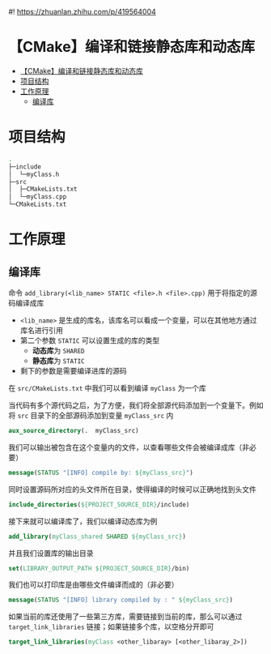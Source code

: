 #! https://zhuanlan.zhihu.com/p/419564004
# 【CMake】编译和链接静态库和动态库
- [【CMake】编译和链接静态库和动态库](#cmake编译和链接静态库和动态库)
- [项目结构](#项目结构)
- [工作原理](#工作原理)
  - [编译库](#编译库)
# 项目结构
```bash
.
├─include
│  └─myClass.h
├─src
│  ├─CMakeLists.txt
│  └─myClass.cpp
└─CMakeLists.txt
```

# 工作原理
## 编译库
命令 `add_library(<lib_name> STATIC <file>.h <file>.cpp)` 用于将指定的源码编译成库
- `<lib_name>` 是生成的库名，该库名可以看成一个变量，可以在其他地方通过库名进行引用
- 第二个参数 `STATIC` 可以设置生成的库的类型
  - **动态库**为 `SHARED`
  - **静态库**为 `STATIC`
- 剩下的参数是需要编译进库的源码

在 `src/CMakeLists.txt` 中我们可以看到编译 `myClass` 为一个库

当代码有多个源代码之后，为了方便，我们将全部源代码添加到一个变量下。例如将 `src` 目录下的全部源码添加到变量 `myClass_src` 内 
```cmake
aux_source_directory(.  myClass_src)
```
我们可以输出被包含在这个变量内的文件，以查看哪些文件会被编译成库（非必要）
```cmake
message(STATUS "[INFO] compile by: ${myClass_src}")
```
同时设置源码所对应的头文件所在目录，使得编译的时候可以正确地找到头文件
```cmake
include_directories(${PROJECT_SOURCE_DIR}/include)
```

接下来就可以编译库了，我们以编译动态库为例
```cmake
add_library(myClass_shared SHARED ${myClass_src})
```
并且我们设置库的输出目录
```cmake
set(LIBRARY_OUTPUT_PATH ${PROJECT_SOURCE_DIR}/bin)
```
我们也可以打印库是由哪些文件编译而成的（非必要）
```cmake
message(STATUS "[INFO] library compiled by : " ${myClass_src})
```
如果当前的库还使用了一些第三方库，需要链接到当前的库，那么可以通过 `target_link_libraries` 链接；如果链接多个库，以空格分开即可
```cmake
target_link_libraries(myClass <other_libaray> [<other_libaray_2>])
```
